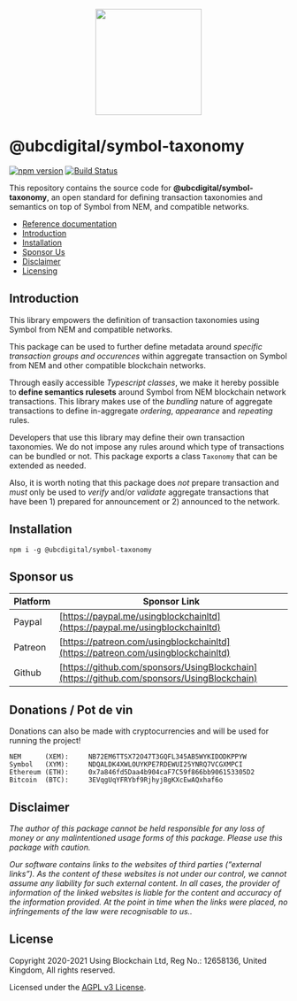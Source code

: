 <p align="center"><img src="https://ubc.digital/wp-content/uploads/2021/04/logo-using-blockchain.png" width="192"></p>

# @ubcdigital/symbol-taxonomy

[![npm version](https://badge.fury.io/js/ubcdigital/symbol-taxonomy.svg)](https://badge.fury.io/js/@ubcdigital/symbol-taxonomy)
[![Build Status](https://travis-ci.com/usingblockchain/symbol-taxonomy.svg?branch=main)](https://travis-ci.com/usingblockchain/symbol-taxonomy)

This repository contains the source code for **@ubcdigital/symbol-taxonomy**, an open standard for defining transaction taxonomies and semantics on top of Symbol from NEM, and compatible networks.

- [Reference documentation][ref-docs]
- [Introduction](#introduction)
- [Installation](#installation)
- [Sponsor Us](#sponsor-us)
- [Disclaimer](#disclaimer)
- [Licensing](#license)

## Introduction

This library empowers the definition of transaction taxonomies using Symbol from NEM and compatible networks.

This package can be used to further define metadata around *specific transaction groups and occurences* within aggregate transaction on Symbol from NEM and other compatible blockchain networks.

Through easily accessible *Typescript classes*, we make it hereby possible to **define semantics rulesets** around Symbol from NEM blockchain network transactions. This library makes use of the *bundling* nature of aggregate transactions to define in-aggregate *ordering*, *appearance* and *repeating* rules.

Developers that use this library may define their own transaction taxonomies. We do not impose any rules around which type of transactions can be bundled or not. This package exports a class `Taxonomy` that can be extended as needed.

Also, it is worth noting that this package does *not* prepare transaction and *must* only be used to *verify* and/or *validate* aggregate transactions that have been 1) prepared for announcement or 2) announced to the network.

## Installation

`npm i -g @ubcdigital/symbol-taxonomy`

## Sponsor us

| Platform | Sponsor Link |
| --- | --- |
| Paypal | [https://paypal.me/usingblockchainltd](https://paypal.me/usingblockchainltd) |
| Patreon | [https://patreon.com/usingblockchainltd](https://patreon.com/usingblockchainltd) |
| Github | [https://github.com/sponsors/UsingBlockchain](https://github.com/sponsors/UsingBlockchain) |

## Donations / Pot de vin

Donations can also be made with cryptocurrencies and will be used for running the project!

    NEM      (XEM):     NB72EM6TTSX72O47T3GQFL345AB5WYKIDODKPPYW
    Symbol   (XYM):     NDQALDK4XWLOUYKPE7RDEWUI25YNRQ7VCGXMPCI
    Ethereum (ETH):     0x7a846fd5Daa4b904caF7C59f866bb906153305D2
    Bitcoin  (BTC):     3EVqgUqYFRYbf9RjhyjBgKXcEwAQxhaf6o

## Disclaimer

  *The author of this package cannot be held responsible for any loss of money or any malintentioned usage forms of this package. Please use this package with caution.*

  *Our software contains links to the websites of third parties (“external links”). As the content of these websites is not under our control, we cannot assume any liability for such external content. In all cases, the provider of information of the linked websites is liable for the content and accuracy of the information provided. At the point in time when the links were placed, no infringements of the law were recognisable to us..*

## License

Copyright 2020-2021 Using Blockchain Ltd, Reg No.: 12658136, United Kingdom, All rights reserved.

Licensed under the [AGPL v3 License](LICENSE).

[ref-docs]: https://symbol-taxonomy.symbol.ninja/
